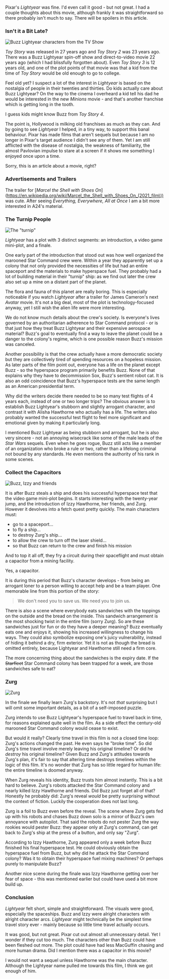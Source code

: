 Pixar's *Lightyear* was fine. I'd even call it good - but not great. I had a couple thoughts about this movie, although frankly it was straightforward so there probably isn't much to say. There will be spoilers in this article.

### Isn't it a Bit Late?

![Buzz Lightyear characters from the TV Show](/lightyear/attachments/tv_show.webp)

*Toy Story* was released in 27 years ago and *Toy Story 2* was 23 years ago. There was a Buzz Lightyear spin-off show and direct-to-video movie 22 years ago (which I had blissfully forgotten about). Even *Toy Story 3* is 12 years old, and one of the plot points of that movie was that a kid from the time of *Toy Story* would be old enough to go to college.

Feel old yet? I suspect a lot of the interest in *Lightyear* is based on the nostalgia of people in their twenties and thirties. Do kids actually care about Buzz Lightyear? On the way to the cinema I overheard a kid tell his dad he would be interested in the new *Minions* movie - and that's another franchise which is getting long in the tooth.

I guess kids might know Buzz from *Toy Story 4*.

The point is, Hollywood is milking old franchises as much as they can. And by going to see *Lightyear* I helped, in a tiny way, to support this banal behaviour. Pixar has made films that aren't sequels but because I am no longer in Pixar's target audience I didn't see any of them. Yet I am still afflicted with the disease of nostalgia, the weakness of familiarity, the almost Pavlovian impulse to stare at a screen if it shows me something I enjoyed once upon a time.

Sorry, this is an article about a movie, right?

### Advertisements and Trailers

The trailer for [*Marcel the Shell with Shoes On*](https://en.wikipedia.org/wiki/Marcel_the_Shell_with_Shoes_On_(2021_film\)) was cute. After seeing *Everything, Everywhere, All at Once* I am a bit more interested in A24's material.

### The Turnip People

![The "turnip"](/lightyear/attachments/turnip.webp)

*Lightyear* has a plot with 3 distinct segments: an introduction, a video game mini-plot, and a finale.

One early part of the introduction that stood out was how well organized the marooned Star Command crew were. Within a year they apparently set up a colony that not only provided the necessities of life but had an entire spaceport and the materials to make hyperspace fuel. They probably had a lot of building material in their "turnip" ship: as we find out later the crew also set up a mine on a distant part of the planet.

The flora and fauna of this planet are really boring. This is especially noticeable if you watch *Lightyear* after a trailer for James Cameron's next *Avatar* movie. It's not a big deal, most of the plot is technology-focused anyway, yet I still wish the alien life were more interesting.

We do not know much details about the crew's society. Is everyone's lives governed by an authoritarian adherence to Star Command protocol - or is that just how they treat Buzz Lightyear and their expensive aerospace material? Buzz's goal to eventually find a way to leave the planet could be a danger to the colony's regime, which is one possible reason Buzz's mission was canceled.

Another possibility is that the crew actually have a more democratic society but they are collectively tired of spending resources on a hopeless mission. As later parts of the film point out, everyone has a life on the planet except Buzz - so the hyperspace program primarily benefits Buzz. None of that explains why they have to decommission Sox, Buzz's sentient robot cat. It is also an odd coincidence that Buzz's hyperspace tests are the same length as an American presidential term.

Why did the writers decide there needed to be so many test flights of 4 years each, instead of one or two longer trips? The obvious answer is to establish Buzz Lightyear's stubborn and slightly arrogant character, and contrast it with Alisha Hawthorne who actually has a life. The writers also probably wanted the successful test flight to feel more significant and emotional given by making it particularly long.

I mentioned Buzz Lightyear as being stubborn and arrogant, but he is also very sincere - not an annoying wisecrack like some of the male leads of the *Star Wars* sequels. Even when he goes rogue, Buzz still acts like a member of an organization who broke a rule or two, rather than a lifelong criminal not bound by any standards. He even mentions the authority of his rank in some scenes.

### Collect the Capacitors

![Buzz, Izzy and friends](/lightyear/attachments/crew.webp)

It is after Buzz steals a ship and does his successful hyperspace test that the video game mini-plot begins. It starts interesting with the twenty-year jump, and the introduction of Izzy Hawthorne, her friends, and Zurg. However it devolves into a fetch quest pretty quickly. The main characters must:

+ go to a spaceport...
+ to fly a ship...
+ to destroy Zurg's ship...
+ to allow the crew to turn off the laser shield...
+ so that Buzz can return to the crew and finish his mission

And to top it all off, they fry a circuit during their spaceflight and must obtain a capacitor from a mining facility.

Yes, a capacitor.

It is during this period that Buzz's character develops - from being an arrogant loner to a person willing to accept help and be a team player. One memorable line from this portion of the story:

> We don't need you to save us. We need you to join us.

There is also a scene where everybody eats sandwiches with the toppings on the outside and the bread on the inside. This sandwich arrangement is the most shocking twist in the entire film (sorry Zurg). So are these sandwiches just for fun or do they have a deeper meaning? Buzz eventually eats one and enjoys it, showing his increased willingness to change his ways. They could also symbolize exposing one's juicy vulnerability, instead of hiding it behind a dry, firm exterior. Yet it is not as though the bread is omitted entirely, because Lightyear and Hawthorne still need a firm core.

The more concerning thing about the sandwiches is the expiry date. If the ~~Starfleet~~ Star Command colony has been trapped for a week, are those sandwiches safe to eat?

### Zurg

![Zurg](/lightyear/attachments/zurg.jpg)

In the finale we finally learn Zurg's backstory. It's not *that* surprising  but I will omit some important details, as a bit of a self-imposed puzzle.

Zurg intends to use Buzz Lightyear's hyperspace fuel to travel back in time, for reasons explained quite well in the film. As a side effect the century-old marooned Star Command colony would cease to exist.

But would it really? Clearly time travel in this film is not a closed time loop: Zurg's actions changed the past. He even says he "broke time". So did Zurg's time travel involve merely leaving his original timeline? Or did he *destroy* his original timeline? Given Buzz and Zurg's attitudes towards Zurg's plan, it's fair to say that altering time destroys timelines within the logic of this film. It's no wonder that Zurg has so little regard for human life: the entire timeline is doomed anyway.

When Zurg reveals his identity, Buzz trusts him almost instantly. This is a bit hard to believe. Zurg's robots attacked the Star Command colony and nearly killed Izzy Hawthorne and friends. Did Buzz just forget all of that? Honestly he probably did: Zurg's reveal *would* be pretty surprising without the context of fiction. Luckily the cooperation does not last long.

Zurg is a foil to Buzz even before the reveal. The scene where Zurg gets fed up with his robots and chases Buzz down solo is a mirror of Buzz's own annoyance with autopilot. That said the robots do not pester Zurg the way rookies would pester Buzz: they appear only at Zurg's command, can get back to Zurg's ship at the press of a button, and only say "Zurg".

According to Izzy Hawthorne, Zurg appeared only a week before Buzz finished his final hyperspace test. He could obviously obtain the hyperspace fuel from Buzz, but why did he attack the Star Command colony? Was it to obtain their hyperspace fuel mixing machines? Or perhaps purely to manipulate Buzz?

Another nice scene during the finale was Izzy Hawthorne getting over her fear of space - this was mentioned earlier but could have used a bit more build up.

### Conclusion

*Lightyear* felt short, simple and straightforward. The visuals were good, especially the spaceships. Buzz and Izzy were alright characters with alright character arcs. *Lightyear* might technically be the simplest time travel story ever - mainly because so little time travel actually occurs.

It was good, but not great. Pixar cut out almost all unnecessary detail. Yet I wonder if they cut too much. The characters other than Buzz could have been fleshed out more. The plot could have had less MacGuffin chasing and more human drama. Did I mention there was a capacitor in this movie?

I would not want a sequel unless Hawthorne was the main character. Although the Lightyear name pulled me towards this film, I think we got enough of him.